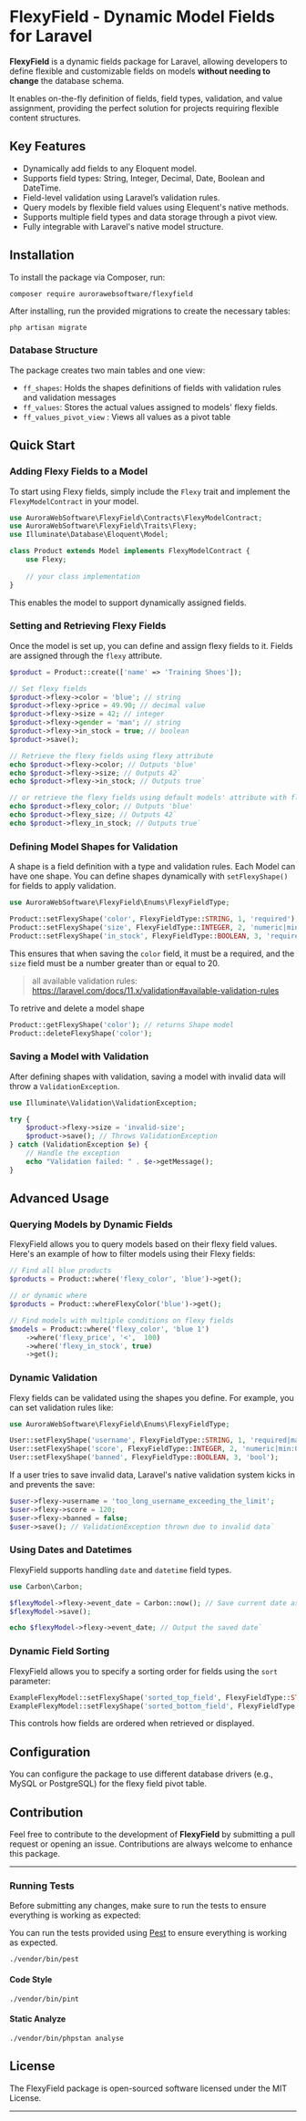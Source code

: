 
# FlexyField - Dynamic Model Fields for Laravel

**FlexyField**  is a dynamic fields package for Laravel, allowing developers to define flexible and customizable fields on models **without needing to change** the database schema.

It enables on-the-fly definition of fields, field types, validation, and value assignment, providing the perfect solution for projects requiring flexible content structures.

## Key Features

-   Dynamically add fields to any Eloquent model.
-   Supports field types: String, Integer, Decimal, Date, Boolean and DateTime.
-   Field-level validation using Laravel’s validation rules.
-   Query models by flexible field values using Elequent's native methods.
-   Supports multiple field types and data storage through a pivot view.
-   Fully integrable with Laravel's native model structure.

## Installation

To install the package via Composer, run:

```shell
composer require aurorawebsoftware/flexyfield
```


After installing, run the provided migrations to create the necessary tables:

```shell
php artisan migrate
```


### Database Structure

The package creates two main tables and one view:

-   `ff_shapes`: Holds the shapes definitions of fields with validation rules and validation messages
-   `ff_values`: Stores the actual values assigned to models' flexy fields.
-   `ff_values_pivot_view` : Views all values as a pivot table

## Quick Start

### Adding Flexy Fields to a Model

To start using Flexy fields, simply include the  `Flexy`  trait and implement the  `FlexyModelContract`  in your model.

```php
use AuroraWebSoftware\FlexyField\Contracts\FlexyModelContract;
use AuroraWebSoftware\FlexyField\Traits\Flexy;
use Illuminate\Database\Eloquent\Model;

class Product extends Model implements FlexyModelContract {
    use Flexy;
    
    // your class implementation
}
```

This enables the model to support dynamically assigned fields.

### Setting and Retrieving Flexy Fields

Once the model is set up, you can define and assign flexy fields to it. Fields are assigned through the  `flexy`  attribute.

```php
$product = Product::create(['name' => 'Training Shoes']);

// Set flexy fields
$product->flexy->color = 'blue'; // string
$product->flexy->price = 49.90; // decimal value
$product->flexy->size = 42; // integer
$product->flexy->gender = 'man'; // string
$product->flexy->in_stock = true; // boolean
$product->save();

// Retrieve the flexy fields using flexy attribute
echo $product->flexy->color; // Outputs 'blue'
echo $product->flexy->size; // Outputs 42`
echo $product->flexy->in_stock; // Outputs true`

// or retrieve the flexy fields using default models' attribute with flexy_ prefix
echo $product->flexy_color; // Outputs 'blue'
echo $product->flexy_size; // Outputs 42`
echo $product->flexy_in_stock; // Outputs true`

```


### Defining Model Shapes for Validation

A shape is a field definition with a type and validation rules. Each Model can have one shape.
You can define shapes dynamically with `setFlexyShape()` for fields to apply validation.

```php
use AuroraWebSoftware\FlexyField\Enums\FlexyFieldType;

Product::setFlexyShape('color', FlexyFieldType::STRING, 1, 'required');
Product::setFlexyShape('size', FlexyFieldType::INTEGER, 2, 'numeric|min:20');
Product::setFlexyShape('in_stock', FlexyFieldType::BOOLEAN, 3, 'required|bool');
```

This ensures that when saving the  `color`  field, it must be a required, and the  `size`  field must be a number greater than or equal to 20.
> all available validation rules:
> https://laravel.com/docs/11.x/validation#available-validation-rules


To retrive and delete a model shape
```php
Product::getFlexyShape('color'); // returns Shape model
Product::deleteFlexyShape('color');
```


### Saving a Model with Validation

After defining shapes with validation, saving a model with invalid data will throw a  `ValidationException`.

```php
use Illuminate\Validation\ValidationException;

try {
    $product->flexy->size = 'invalid-size';
    $product->save(); // Throws ValidationException
} catch (ValidationException $e) {
    // Handle the exception
    echo "Validation failed: " . $e->getMessage();
}
```


## Advanced Usage

### Querying Models by Dynamic Fields

FlexyField allows you to query models based on their flexy field values. Here's an example of how to filter models using their Flexy fields:

```php
// Find all blue products
$products = Product::where('flexy_color', 'blue')->get();

// or dynamic where
$products = Product::whereFlexyColor('blue')->get();

// Find models with multiple conditions on flexy fields
$models = Product::where('flexy_color', 'blue 1')
    ->where('flexy_price', '<',  100)
    ->where('flexy_in_stock', true)
    ->get();
```

### Dynamic Validation

Flexy fields can be validated using the shapes you define. For example, you can set validation rules like:

```php
use AuroraWebSoftware\FlexyField\Enums\FlexyFieldType;

User::setFlexyShape('username', FlexyFieldType::STRING, 1, 'required|max:20');
User::setFlexyShape('score', FlexyFieldType::INTEGER, 2, 'numeric|min:0|max:100');
User::setFlexyShape('banned', FlexyFieldType::BOOLEAN, 3, 'bool');
```


If a user tries to save invalid data, Laravel's native validation system kicks in and prevents the save:

```php
$user->flexy->username = 'too_long_username_exceeding_the_limit';
$user->flexy->score = 120;
$user->flexy->banned = false;
$user->save(); // ValidationException thrown due to invalid data`
```

### Using Dates and Datetimes

FlexyField supports handling  `date`  and  `datetime`  field types.

```php
use Carbon\Carbon;

$flexyModel->flexy->event_date = Carbon::now(); // Save current date as a flexy field
$flexyModel->save();

echo $flexyModel->flexy->event_date; // Output the saved date`
```



### Dynamic Field Sorting

FlexyField allows you to specify a sorting order for fields using the  `sort`  parameter:

```php
ExampleFlexyModel::setFlexyShape('sorted_top_field', FlexyFieldType::STRING, 1);
ExampleFlexyModel::setFlexyShape('sorted_bottom_field', FlexyFieldType::STRING, 10);
```


This controls how fields are ordered when retrieved or displayed.



## Configuration

You can configure the package to use different database drivers (e.g., MySQL or PostgreSQL) for the flexy field pivot table.
## Contribution

Feel free to contribute to the development of  **FlexyField**  by submitting a pull request or opening an issue. Contributions are always welcome to enhance this package.



----


### Running Tests

Before submitting any changes, make sure to run the tests to ensure everything is working as expected:

You can run the tests provided using  [Pest](https://pestphp.com/)  to ensure everything is working as expected.

```shell
./vendor/bin/pest
```

#### Code Style

```shell
./vendor/bin/pint
```

#### Static Analyze

```shell
./vendor/bin/phpstan analyse
```

## License

The FlexyField package is open-sourced software licensed under the  MIT License.

----------
